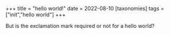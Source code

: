 +++
title = "hello world!"
date = 2022-08-10
[taxonomies]
tags = ["init","hello world"]
+++

But is the exclamation mark required or not for a hello world?